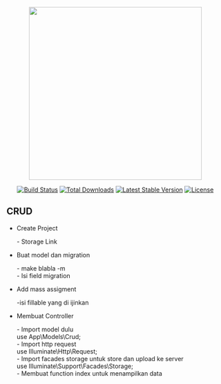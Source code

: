 <p align="center"><a href="https://laravel.com" target="_blank"><img src="https://raw.githubusercontent.com/laravel/art/master/logo-lockup/5%20SVG/2%20CMYK/1%20Full%20Color/laravel-logolockup-cmyk-red.svg" width="400"></a></p>

<p align="center">
<a href="https://travis-ci.org/laravel/framework"><img src="https://travis-ci.org/laravel/framework.svg" alt="Build Status"></a>
<a href="https://packagist.org/packages/laravel/framework"><img src="https://img.shields.io/packagist/dt/laravel/framework" alt="Total Downloads"></a>
<a href="https://packagist.org/packages/laravel/framework"><img src="https://img.shields.io/packagist/v/laravel/framework" alt="Latest Stable Version"></a>
<a href="https://packagist.org/packages/laravel/framework"><img src="https://img.shields.io/packagist/l/laravel/framework" alt="License"></a>
</p>

## CRUD

<ul>
    <li> Create Project  </li>
    <p> - Storage Link </p>
    <li> Buat model dan migration </li>
    <p> - make blabla -m </br>
        - Isi field migration</p>
    <li> Add mass assigment </li>
    <p>-isi fillable yang di ijinkan </p>
    <li> Membuat Controller </li>
    <p>- Import model dulu </br>
	use App\Models\Crud; </br>
  - Import http request </br>
  	use Illuminate\Http\Request; </br>
  - Import facades storage untuk store dan upload ke server </br>
	use Illuminate\Support\Facades\Storage; </br>
  - Membuat function index untuk menampilkan data </p>
</ul>

